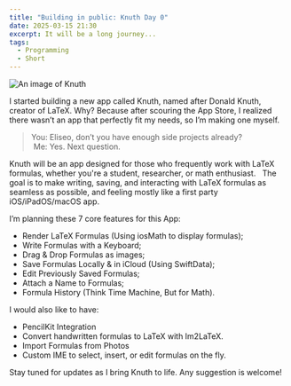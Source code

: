 ```yaml
---
title: "Building in public: Knuth Day 0"
date: 2025-03-15 21:30
excerpt: It will be a long journey...
tags:
  - Programming
  - Short
---
```


![An image of Knuth](/posts/2025-03-15-knuth-day0/screenshot.jpg)

I started building a new app called Knuth, named after Donald Knuth, creator of
LaTeX. Why? Because after scouring the App Store, I realized there wasn’t an
app that perfectly fit my needs, so I’m making one myself.

> You: Eliseo, don’t you have enough side projects already?  
>  Me: Yes. Next question.

Knuth will be an app designed for those who frequently work with LaTeX
formulas, whether you're a student, researcher, or math enthusiast.  
The goal is to make writing, saving, and interacting with LaTeX formulas as
seamless as possible, and feeling mostly like a first party iOS/iPadOS/macOS
app.

I’m planning these 7 core features for this App:

- Render LaTeX Formulas (Using iosMath to display formulas);
- Write Formulas with a Keyboard;
- Drag & Drop Formulas as images;
- Save Formulas Locally & in iCloud (Using SwiftData);
- Edit Previously Saved Formulas;
- Attach a Name to Formulas;
- Formula History (Think Time Machine, But for Math).

I would also like to have:

- PencilKit Integration
- Convert handwritten formulas to LaTeX with Im2LaTeX.
- Import Formulas from Photos
- Custom IME to select, insert, or edit formulas on the fly.

Stay tuned for updates as I bring Knuth to life. Any suggestion is welcome!
